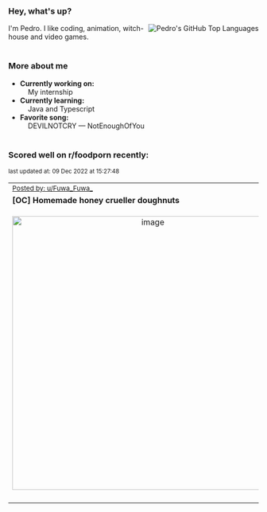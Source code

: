 ### Hey, what's up?
<img align="right" alt="Pedro's GitHub Top Languages" src="https://github-readme-stats.vercel.app/api/top-langs/?username=PedrosUsername&exclude_repo=HW2&layout=compact" />

I'm Pedro. I like coding, animation, witch-house and video games.<br><br>

### More about me
- **Currently working on:**  
&nbsp;&nbsp;&nbsp;&nbsp;My internship
- **Currently learning:**  
&nbsp;&nbsp;&nbsp;&nbsp;Java and Typescript
- **Favorite song:**  
&nbsp;&nbsp;&nbsp;&nbsp;DEVILNOTCRY — NotEnoughOfYou<br><br>

### Scored well on r/foodporn recently:

<p align="left"><sub>last updated at: 09 Dec 2022 at 15:27:48</sub></p>

|   |
| --- |
| <sub>[Posted by: u/Fuwa_Fuwa_][source]</sub> |
| **[OC] Homemade honey crueller doughnuts** | 
|<p align="center"> <img alt="image" src="https://i.redd.it/lwcbe4a89i4a1.jpg" width="550" /> </p>|
|   |

  



  
  
  
[linkedin]: https://linkedin.com/in/pedro-h-r-gomes-8a487b14a/
[gmail]: mailto:pilique11@gmail.com
[source]: https://reddit.com/r/FoodPorn/comments/zez5te/oc_homemade_honey_crueller_doughnuts/
[redditAPI]: https://www.reddit.com/dev/api/